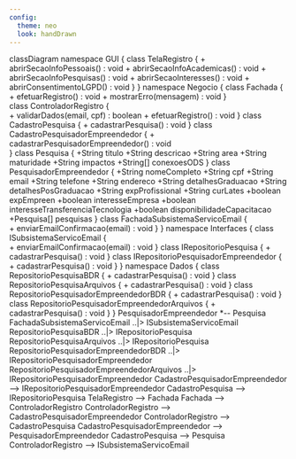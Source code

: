 ```yaml
---
config:
  theme: neo
  look: handDrawn
---
```

classDiagram
    namespace GUI {
        class TelaRegistro { 
            + abrirSecaoInfoPessoais() : void
            + abrirSecaoInfoAcademicas() : void
            + abrirSecaoInfoPesquisas() : void
            + abrirSecaoInteresses() : void
            + abrirConsentimentoLGPD() : void
        }
    }
    namespace Negocio {
        class Fachada {
            + efetuarRegistro() : void
            + mostrarErro(mensagem) : void
        }   
        class ControladorRegistro {  
            + validarDados(email, cpf) : boolean
            + efetuarRegistro() : void
        }
        class CadastroPesquisa {
            + cadastrarPesquisa() : void
        }
        class CadastroPesquisadorEmpreendedor { 
            + cadastrarPesquisadorEmpreendedor() : void    
        }
        class Pesquisa { 
            +String titulo
            +String descricao
            +String area
            +String maturidade
            +String impactos
            +String[] conexoesODS
        }
        class PesquisadorEmpreendedor { 
            +String nomeCompleto
            +String cpf
            +String email
            +String telefone
            +String endereco
            +String detalhesGraduacao
            +String detalhesPosGraduacao
            +String expProfissional
            +String curLates
            +boolean expEmpreen
            +boolean interesseEmpresa
            +boolean interesseTransferenciaTecnologia
            +boolean disponibilidadeCapacitacao 
            +Pesquisa[] pesquisas
        }
        class FachadaSubsistemaServicoEmail {  
            + enviarEmailConfirmacao(email) : void
        }
    }
    namespace Interfaces {
        class ISubsistemaServicoEmail {  
            + enviarEmailConfirmacao(email) : void
        }
        class IRepositorioPesquisa {
            + cadastrarPesquisa() : void
        }
        class IRepositorioPesquisadorEmpreendedor {
            + cadastrarPesquisa() : void
        }
    }
    namespace Dados {
        class RepositorioPesquisaBDR {
            + cadastrarPesquisa() : void
        }
        class RepositorioPesquisaArquivos {
            + cadastrarPesquisa() : void
        }
        class RepositorioPesquisadorEmpreendedorBDR {
            + cadastrarPesquisa() : void
        }
        class RepositorioPesquisadorEmpreendedorArquivos {
            + cadastrarPesquisa() : void
        }
    }
    PesquisadorEmpreendedor *-- Pesquisa
    FachadaSubsistemaServicoEmail ..|> ISubsistemaServicoEmail
    RepositorioPesquisaBDR ..|> IRepositorioPesquisa
    RepositorioPesquisaArquivos ..|> IRepositorioPesquisa
    RepositorioPesquisadorEmpreendedorBDR ..|> IRepositorioPesquisadorEmpreendedor
    RepositorioPesquisadorEmpreendedorArquivos ..|> IRepositorioPesquisadorEmpreendedor
    CadastroPesquisadorEmpreendedor --> IRepositorioPesquisadorEmpreendedor 
    CadastroPesquisa --> IRepositorioPesquisa
    TelaRegistro --> Fachada
    Fachada --> ControladorRegistro
    ControladorRegistro --> CadastroPesquisadorEmpreendedor
    ControladorRegistro --> CadastroPesquisa
    CadastroPesquisadorEmpreendedor --> PesquisadorEmpreendedor
    CadastroPesquisa --> Pesquisa
    ControladorRegistro --> ISubsistemaServicoEmail
